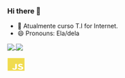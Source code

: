 ### Hi there 👋

- 🌱 Atualmente curso T.I for Internet.
- 😄 Pronouns: Ela/dela

<div>
<a href="https://github.com/feliixjuliana">
  <img align="center" src="https://github-readme-stats.vercel.app/api/pin/?username=feliixjuliana&repo=github-readme-stats" />
</a>
<a href="https://github.com/anuraghazra/convoychat">
  <img align="center" src="https://github-readme-stats.vercel.app/api/pin/?username=feliixjuliana&repo=convoychat" />
</a>
</div>

<div style="display: inline_block"><br>
  <img align="center" alt="Rafa-Js" height="30" width="40" src="https://raw.githubusercontent.com/devicons/devicon/master/icons/javascript/javascript-plain.svg">

<!--
**feliixjuliana/feliixjuliana** is a ✨ _special_ ✨ repository because its `README.md` (this file) appears on your GitHub profile.

Here are some ideas to get you started:

- 🌱 Atualmente curso T.I for Internet.
- 😄 Pronouns: Ela/dela

-->
